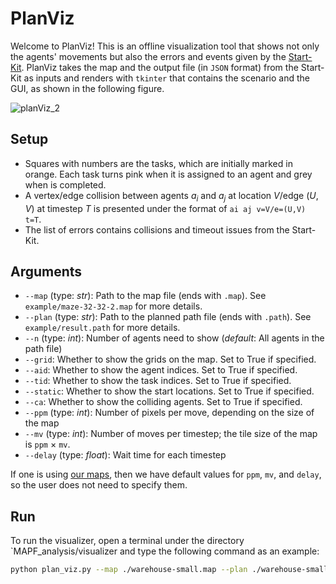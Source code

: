 # PlanViz
Welcome to PlanViz! This is an offline visualization tool that shows not only the agents' movements
but also the errors and events given by the [Start-Kit](https://github.com/MAPF-Competition/Start-Kit).
PlanViz takes the map and the output file (in `JSON` format) from the Start-Kit as inputs and renders with `tkinter` that contains the scenario and the GUI, as shown in the following figure.

![planViz_2](https://github.com/MAPF-Competition/MAPF_analysis/assets/32032876/a1de576a-3310-40d5-8181-f514a4a45f95)

## Setup
- Squares with numbers are the tasks, which are initially marked in orange. Each task turns pink when it is assigned to an agent and grey when is completed.
- A vertex/edge collision between agents $a_i$ and $a_j$ at location $V$/edge $(U,V)$ at timestep $T$ is presented under the format of `ai aj v=V/e=(U,V) t=T`.
- The list of errors contains collisions and timeout issues from the Start-Kit.

## Arguments
- `--map` (type: *str*): Path to the map file (ends with `.map`). See `example/maze-32-32-2.map` for more details.
- `--plan` (type: *str*): Path to the planned path file (ends with `.path`). See `example/result.path` for more details.
- `--n` (type: *int*): Number of agents need to show (*default*: All agents in the path file)
- `--grid`: Whether to show the grids on the map. Set to True if specified.
- `--aid`: Whether to show the agent indices. Set to True if specified.
- `--tid`: Whether to show the task indices. Set to True if specified.
- `--static`: Whether to show the start locations. Set to True if specified.
- `--ca`: Whether to show the colliding agents. Set to True if specified.
- `--ppm` (type: *int*):  Number of pixels per move, depending on the size of the map
- `--mv` (type: *int*):  Number of moves per timestep; the tile size of the map is `ppm` $\times$ `mv`.
- `--delay` (type: *float*):  Wait time for each timestep

If one is using [our maps](https://github.com/MAPF-Competition/benchmark_problems),
then we have default values for `ppm`, `mv`, and `delay`, so the user does not need to specify them.

## Run
To run the visualizer, open a terminal under the directory `MAPF_analysis/visualizer and type the following command as an example:
```bash
python plan_viz.py --map ./warehouse-small.map --plan ./warehouse-small-60.json --grid --aid --static --ca
```
